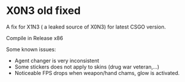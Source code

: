 # X0N3 old fixed
A fix for X1N3 ( a leaked source of X0N3) for latest CSGO version.

Compile in Release x86 

Some known issues:
- Agent changer is very inconsistent
- Some stickers does not apply to skins (drug war veteran,...)
- Noticeable FPS drops when weapon/hand chams, glow is activated.
